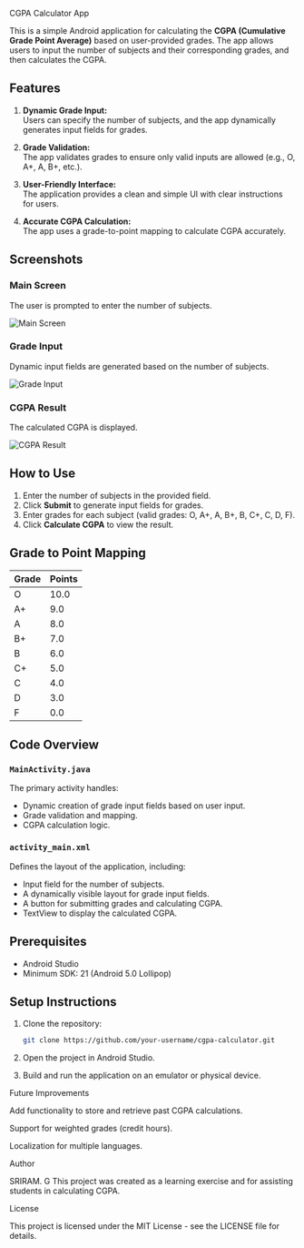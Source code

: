 CGPA Calculator App

This is a simple Android application for calculating the **CGPA (Cumulative Grade Point Average)** based on user-provided grades. The app allows users to input the number of subjects and their corresponding grades, and then calculates the CGPA.

## Features

1. **Dynamic Grade Input:**  
   Users can specify the number of subjects, and the app dynamically generates input fields for grades.

2. **Grade Validation:**  
   The app validates grades to ensure only valid inputs are allowed (e.g., O, A+, A, B+, etc.).

3. **User-Friendly Interface:**  
   The application provides a clean and simple UI with clear instructions for users.

4. **Accurate CGPA Calculation:**  
   The app uses a grade-to-point mapping to calculate CGPA accurately.

## Screenshots

### Main Screen
The user is prompted to enter the number of subjects.

![Main Screen](screenshot1.png)

### Grade Input
Dynamic input fields are generated based on the number of subjects.

![Grade Input](screenshot2.png)

### CGPA Result
The calculated CGPA is displayed.

![CGPA Result](screenshot3.png)

## How to Use

1. Enter the number of subjects in the provided field.
2. Click **Submit** to generate input fields for grades.
3. Enter grades for each subject (valid grades: O, A+, A, B+, B, C+, C, D, F).
4. Click **Calculate CGPA** to view the result.

## Grade to Point Mapping

| Grade | Points |
|-------|--------|
| O     | 10.0   |
| A+    | 9.0    |
| A     | 8.0    |
| B+    | 7.0    |
| B     | 6.0    |
| C+    | 5.0    |
| C     | 4.0    |
| D     | 3.0    |
| F     | 0.0    |

## Code Overview

### `MainActivity.java`

The primary activity handles:
- Dynamic creation of grade input fields based on user input.
- Grade validation and mapping.
- CGPA calculation logic.

### `activity_main.xml`

Defines the layout of the application, including:
- Input field for the number of subjects.
- A dynamically visible layout for grade input fields.
- A button for submitting grades and calculating CGPA.
- TextView to display the calculated CGPA.

## Prerequisites

- Android Studio
- Minimum SDK: 21 (Android 5.0 Lollipop)

## Setup Instructions

1. Clone the repository:
   ```bash
   git clone https://github.com/your-username/cgpa-calculator.git

2. Open the project in Android Studio.


3. Build and run the application on an emulator or physical device.



Future Improvements

Add functionality to store and retrieve past CGPA calculations.

Support for weighted grades (credit hours).

Localization for multiple languages.


Author

SRIRAM. G
This project was created as a learning exercise and for assisting students in calculating CGPA.

License

This project is licensed under the MIT License - see the LICENSE file for details.
